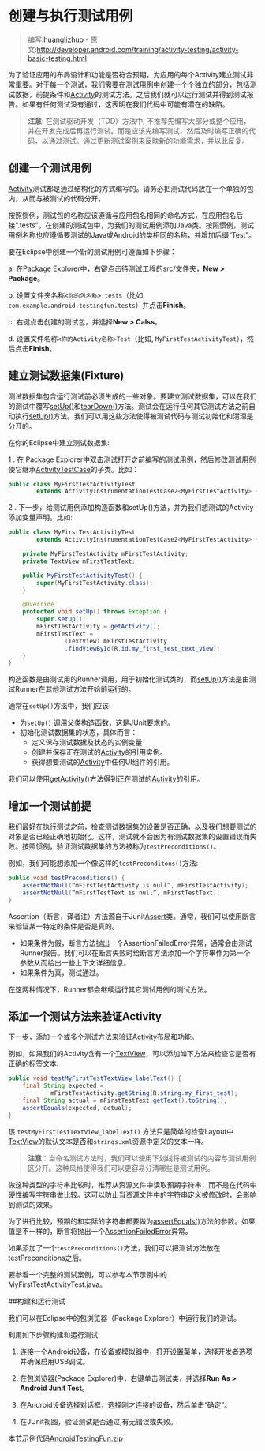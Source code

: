 # 创建与执行测试用例

> 编写:[huanglizhuo](https://github.com/huanglizhuo) - 原文:<http://developer.android.com/training/activity-testing/activity-basic-testing.html>

为了验证应用的布局设计和功能是否符合预期，为应用的每个Activity建立测试非常重要。对于每一个测试，我们需要在测试用例中创建一个个独立的部分，包括测试数据，前提条件和[Activity](http://developer.android.com/reference/android/app/Activity.html)的测试方法。之后我们就可以运行测试并得到测试报告。如果有任何测试没有通过，这表明在我们代码中可能有潜在的缺陷。

> **注意**: 在测试驱动开发（TDD）方法中, 不推荐先编写大部分或整个应用，并在开发完成后再运行测试。而是应该先编写测试，然后及时编写正确的代码，以通过测试。通过更新测试案例来反映新的功能需求，并以此反复。

## 创建一个测试用例

[Activity](http://developer.android.com/reference/android/app/Activity.html)测试都是通过结构化的方式编写的。请务必把测试代码放在一个单独的包内，从而与被测试的代码分开。

按照惯例，测试包的名称应该遵循与应用包名相同的命名方式，在应用包名后接“.tests”。在创建的测试包中，为我们的测试用例添加Java类。按照惯例，测试用例名称也应遵循要测试的Java或Android的类相同的名称，并增加后缀“Test”。

要在Eclipse中创建一个新的测试用例可遵循如下步骤：

a. 在Package Explorer中，右键点击待测试工程的src/文件夹，**New > Package**。

b. 设置文件夹名称`<你的包名称>.tests`（比如, `com.example.android.testingfun.tests`）并点击**Finish**。

c. 右键点击创建的测试包，并选择**New > Calss**。

d. 设置文件名称`<你的Activity名称>Test`（比如, `MyFirstTestActivityTest`），然后点击**Finish**。

## 建立测试数据集(Fixture)

测试数据集包含运行测试前必须生成的一些对象。要建立测试数据集，可以在我们的测试中覆写<a href="http://developer.android.com/reference/junit/framework/TestCase.html#setUp()">setUp()</a>和<a href="http://developer.android.com/reference/junit/framework/TestCase.html#tearDown()">tearDown()</a>方法。测试会在运行任何其它测试方法之前自动执行<a href="http://developer.android.com/reference/junit/framework/TestCase.html#setUp()">setUp()</a>方法。我们可以用这些方法使得被测试代码与测试初始化和清理是分开的。

在你的Eclipse中建立测试数据集:

1 . 在 Package Explorer中双击测试打开之前编写的测试用例，然后修改测试用例使它继承[ActivityTestCase](http://developer.android.com/reference/android/test/ActivityTestCase.html)的子类。比如：

```java
public class MyFirstTestActivityTest
        extends ActivityInstrumentationTestCase2<MyFirstTestActivity> {
```

2 . 下一步，给测试用例添加构造函数和setUp()方法，并为我们想测试的Activity添加变量声明。比如:

```java
public class MyFirstTestActivityTest
        extends ActivityInstrumentationTestCase2<MyFirstTestActivity> {

    private MyFirstTestActivity mFirstTestActivity;
    private TextView mFirstTestText;

    public MyFirstTestActivityTest() {
        super(MyFirstTestActivity.class);
    }

    @Override
    protected void setUp() throws Exception {
        super.setUp();
        mFirstTestActivity = getActivity();
        mFirstTestText =
                (TextView) mFirstTestActivity
                .findViewById(R.id.my_first_test_text_view);
    }
}
```

构造函数是由测试用的Runner调用，用于初始化测试类的，而<a href="http://developer.android.com/reference/junit/framework/TestCase.html#setUp()">setUp()</a>方法是由测试Runner在其他测试方法开始前运行的。

通常在`setUp()`方法中，我们应该:

* 为`setUp()` 调用父类构造函数，这是JUnit要求的。
* 初始化测试数据集的状态，具体而言：
    * 定义保存测试数据及状态的实例变量
    * 创建并保存正在测试的[Activity](http://developer.android.com/reference/android/app/Activity.html)的引用实例。
    * 获得想要测试的[Activity](http://developer.android.com/reference/android/app/Activity.html)中任何UI组件的引用。

我们可以使用<a href="http://developer.android.com/reference/android/test/ActivityInstrumentationTestCase2.html#getActivity()">getActivity()</a>方法得到正在测试的[Activity](http://developer.android.com/reference/android/app/Activity.html)的引用。

## 增加一个测试前提

我们最好在执行测试之前，检查测试数据集的设置是否正确，以及我们想要测试的对象是否已经正确地初始化。这样，测试就不会因为有测试数据集的设置错误而失败。按照惯例，验证测试数据集的方法被称为`testPreconditions()`。

例如，我们可能想添加一个像这样的`testPreconditons()`方法:

```java
public void testPreconditions() {
    assertNotNull(“mFirstTestActivity is null”, mFirstTestActivity);
    assertNotNull(“mFirstTestText is null”, mFirstTestText);
}
```

Assertion（断言，译者注）方法源自于Junit[Assert](http://developer.android.com/reference/junit/framework/Assert.html)类。通常，我们可以使用断言来验证某一特定的条件是否是真的。

* 如果条件为假，断言方法抛出一个AssertionFailedError异常，通常会由测试Runner报告。我们可以在断言失败时给断言方法添加一个字符串作为第一个参数从而给出一些上下文详细信息。
* 如果条件为真，测试通过。

在这两种情况下，Runner都会继续运行其它测试用例的测试方法。

## 添加一个测试方法来验证Activity

下一步，添加一个或多个测试方法来验证[Activity](http://developer.android.com/reference/android/app/Activity.html)布局和功能。

例如，如果我们的Activity含有一个[TextView](http://developer.android.com/reference/android/widget/TextView.html)，可以添加如下方法来检查它是否有正确的标签文本:

```java
public void testMyFirstTestTextView_labelText() {
    final String expected =
            mFirstTestActivity.getString(R.string.my_first_test);
    final String actual = mFirstTestText.getText().toString();
    assertEquals(expected, actual);
}
```

该 `testMyFirstTestTextView_labelText()` 方法只是简单的检查Layout中[TextView](http://developer.android.com/reference/android/widget/TextView.html)的默认文本是否和`strings.xml`资源中定义的文本一样。

>**注意**：当命名测试方法时，我们可以使用下划线将被测试的内容与测试用例区分开。这种风格使得我们可以更容易分清哪些是测试用例。

做这种类型的字符串比较时，推荐从资源文件中读取预期字符串，而不是在代码中硬性编写字符串做比较。这可以防止当资源文件中的字符串定义被修改时，会影响到测试的效果。

为了进行比较，预期的和实际的字符串都要做为<a href="http://developer.android.com/reference/junit/framework/Assert.html#assertEquals(java.lang.String, java.lang.String)">assertEquals()</a>方法的参数。如果值是不一样的，断言将抛出一个[AssertionFailedError](http://developer.android.com/reference/junit/framework/AssertionFailedError.html)异常。

如果添加了一个`testPreconditions()`方法，我们可以把测试方法放在testPreconditions之后。

要参看一个完整的测试案例，可以参考本节示例中的MyFirstTestActivityTest.java。

##构建和运行测试

我们可以在Eclipse中的包浏览器（Package Explorer）中运行我们的测试。

利用如下步骤构建和运行测试:

1. 连接一个Android设备，在设备或模拟器中，打开设置菜单，选择开发者选项并确保启用USB调试。

2. 在包浏览器(Package Explorer)中，右键单击测试类，并选择**Run As > Android Junit Test**。

3. 在Android设备选择对话框，选择刚才连接的设备，然后单击“确定”。

4. 在JUnit视图，验证测试是否通过,有无错误或失败。

本节示例代码[AndroidTestingFun.zip](http://developer.android.com/shareables/training/AndroidTestingFun.zip)
